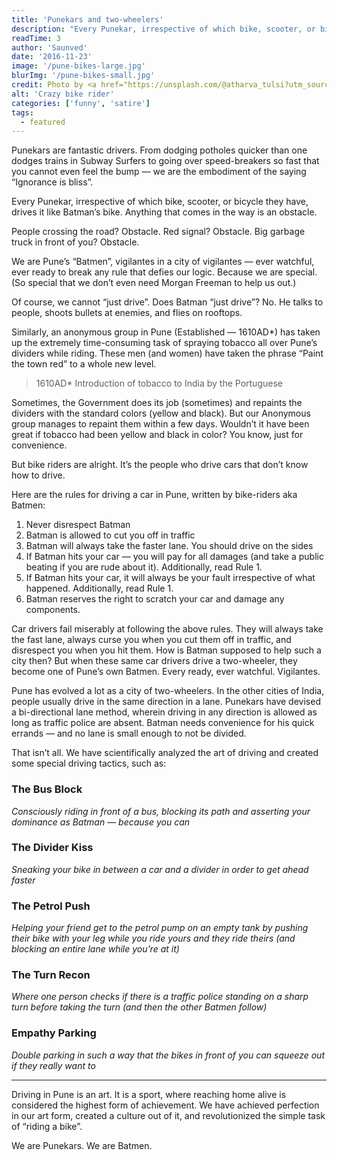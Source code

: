 ```yaml
---
title: 'Punekars and two-wheelers'
description: "Every Punekar, irrespective of which bike, scooter, or bicycle they have, drives it like Batman's bike."
readTime: 3
author: 'Saunved'
date: '2016-11-23'
image: '/pune-bikes-large.jpg'
blurImg: '/pune-bikes-small.jpg'
credit: Photo by <a href="https://unsplash.com/@atharva_tulsi?utm_source=unsplash&utm_medium=referral&utm_content=creditCopyText">Atharva Tulsi</a> on <a href="https://unsplash.com/photos/zTdh_ft2oRM?utm_source=unsplash&utm_medium=referral&utm_content=creditCopyText">Unsplash</a>
alt: 'Crazy bike rider'
categories: ['funny', 'satire']
tags:
  - featured
---
```


Punekars are fantastic drivers. From dodging potholes quicker than one dodges trains in Subway Surfers to going over speed-breakers so fast that you cannot even feel the bump — we are the embodiment of the saying “Ignorance is bliss”.

Every Punekar, irrespective of which bike, scooter, or bicycle they have, drives it like Batman’s bike. Anything that comes in the way is an obstacle.

People crossing the road? Obstacle.
Red signal? Obstacle.
Big garbage truck in front of you? Obstacle.

We are Pune’s “Batmen”, vigilantes in a city of vigilantes — ever watchful, ever ready to break any rule that defies our logic. Because we are special. (So special that we don’t even need Morgan Freeman to help us out.)

Of course, we cannot “just drive”. Does Batman “just drive”? No. He talks to people, shoots bullets at enemies, and flies on rooftops.

Similarly, an anonymous group in Pune (Established — 1610AD*) has taken up the extremely time-consuming task of spraying tobacco all over Pune’s dividers while riding. These men (and women) have taken the phrase “Paint the town red” to a whole new level.

> 1610AD* Introduction of tobacco to India by the Portuguese

Sometimes, the Government does its job (sometimes) and repaints the dividers with the standard colors (yellow and black). But our Anonymous group manages to repaint them within a few days. Wouldn’t it have been great if tobacco had been yellow and black in color? You know, just for convenience.

But bike riders are alright. It’s the people who drive cars that don’t know how to drive.

Here are the rules for driving a car in Pune, written by bike-riders aka Batmen:

1. Never disrespect Batman
2. Batman is allowed to cut you off in traffic
3. Batman will always take the faster lane. You should drive on the sides
4. If Batman hits your car — you will pay for all damages (and take a public beating if you are rude about it). Additionally, read Rule 1.
5. If Batman hits your car, it will always be your fault irrespective of what happened. Additionally, read Rule 1.
6. Batman reserves the right to scratch your car and damage any components.

Car drivers fail miserably at following the above rules. They will always take the fast lane, always curse you when you cut them off in traffic, and disrespect you when you hit them. How is Batman supposed to help such a city then? But when these same car drivers drive a two-wheeler, they become one of Pune’s own Batmen. Every ready, ever watchful. Vigilantes.

Pune has evolved a lot as a city of two-wheelers. In the other cities of India, people usually drive in the same direction in a lane. Punekars have devised a bi-directional lane method, wherein driving in any direction is allowed as long as traffic police are absent. Batman needs convenience for his quick errands — and no lane is small enough to not be divided.

That isn’t all. We have scientifically analyzed the art of driving and created some special driving tactics, such as:

### The Bus Block
_Consciously riding in front of a bus, blocking its path and asserting your dominance as Batman — because you can_

### The Divider Kiss
_Sneaking your bike in between a car and a divider in order to get ahead faster_

### The Petrol Push
_Helping your friend get to the petrol pump on an empty tank by pushing their bike with your leg while you ride yours and they ride theirs (and blocking an entire lane while you’re at it)_

### The Turn Recon
_Where one person checks if there is a traffic police standing on a sharp turn before taking the turn (and then the other Batmen follow)_

### Empathy Parking
_Double parking in such a way that the bikes in front of you can squeeze out if they really want to_

* * *

Driving in Pune is an art. It is a sport, where reaching home alive is considered the highest form of achievement. We have achieved perfection in our art form, created a culture out of it, and revolutionized the simple task of “riding a bike”.

We are Punekars. We are Batmen.


